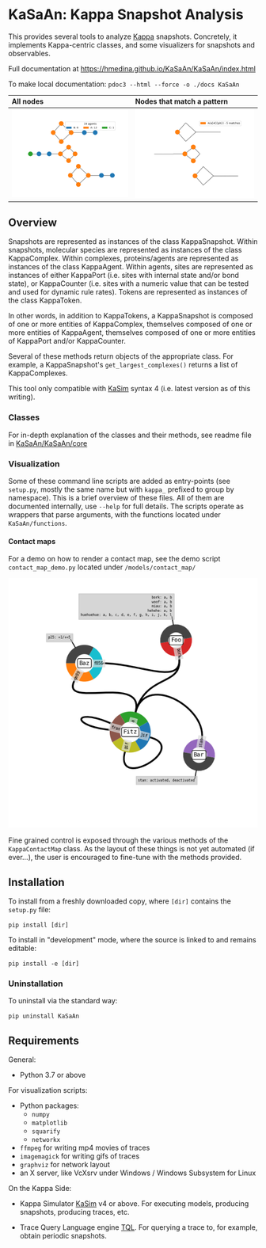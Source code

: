 # KaSaAn: Kappa Snapshot Analysis

This provides several tools to analyze [Kappa](https://kappalanguage.org/) snapshots. Concretely, it implements Kappa-centric classes, and some visualizers for snapshots and observables.

Full documentation at https://hmedina.github.io/KaSaAn/KaSaAn/index.html

To make local documentation: `pdoc3 --html --force -o ./docs KaSaAn`

All nodes                             | Nodes that match a pattern
:-------------------------------------|:-----------------------------------------
![](./docs/img/kite_snap_network.png) | ![](./docs/img/kite_snap_network_0.png)


## Overview
Snapshots are represented as instances of the class KappaSnapshot. Within snapshots, molecular species are represented as instances of the class KappaComplex. Within complexes, proteins/agents are represented as instances of the class KappaAgent. Within agents, sites are represented as instances of either KappaPort (i.e. sites with internal state and/or bond state), or KappaCounter (i.e. sites with a numeric value that can be tested and used for dynamic rule rates). Tokens are represented as instances of the class KappaToken.

In other words, in addition to KappaTokens, a KappaSnapshot is composed of one or more entities of KappaComplex, themselves composed of one or more entities of KappaAgent, themselves composed of one or more entities of KappaPort and/or KappaCounter.

Several of these methods return objects of the appropriate class. For example, a KappaSnapshot's `get_largest_complexes()` returns a list of KappaComplexes. 

This tool only compatible with [KaSim](https://github.com/Kappa-Dev/KaSim/) syntax 4 (i.e. latest version as of this writing).

### Classes
For in-depth explanation of the classes and their methods, see readme file in [KaSaAn/KaSaAn/core](https://hmedina.github.io/KaSaAn/KaSaAn/core/index.html)

### Visualization
Some of these command line scripts are added as entry-points (see `setup.py`, mostly the same name but with `kappa_` prefixed to group by namespace). This is a brief overview of these files. All of them are documented internally, use `--help` for full details. The scripts operate as wrappers that parse arguments, with the functions located under `KaSaAn/functions`.


#### Contact maps
For a demo on how to render a contact map, see the demo script `contact_map_demo.py` located under `/models/contact_map/`

![ContactMap](./docs/img/contact_map.png)

Fine grained control is exposed through the various methods of the `KappaContactMap` class. As the layout of these things is not yet automated (if ever...), the user is encouraged to fine-tune with the methods provided. 


## Installation
To install from a freshly downloaded copy, where `[dir]` contains the `setup.py` file:
```
pip install [dir]
```

To install in "development" mode, where the source is linked to and remains editable:
```
pip install -e [dir]
```

### Uninstallation
To uninstall via the standard way:
```
pip uninstall KaSaAn
```

## Requirements
General:
* Python 3.7 or above

For visualization scripts:
* Python packages:
  * `numpy`
  * `matplotlib`
  * `squarify`
  * `networkx`
* `ffmpeg` for writing mp4 movies of traces
* `imagemagick` for writing gifs of traces
* `graphviz` for network layout
* an X server, like VcXsrv under Windows / Windows Subsystem for Linux

On the Kappa Side:
* Kappa Simulator [KaSim](https://github.com/Kappa-Dev/KaSim) v4 or above.
For executing models, producing snapshots, producing traces, etc.

* Trace Query Language engine [TQL](https://github.com/jonathan-laurent/Kappa-TQL).
For querying a trace to, for example, obtain periodic snapshots.


